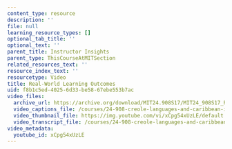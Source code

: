 ```yaml
---
content_type: resource
description: ''
file: null
learning_resource_types: []
optional_tab_title: ''
optional_text: ''
parent_title: Instructor Insights
parent_type: ThisCourseAtMITSection
related_resources_text: ''
resource_index_text: ''
resourcetype: Video
title: Real-World Learning Outcomes
uid: f8b1c5ed-4025-6d33-be58-67ebe553b7ac
video_files:
  archive_url: https://archive.org/download/MIT24.908S17/MIT24_908S17_Real-World_English_300k.mp4
  video_captions_file: /courses/24-908-creole-languages-and-caribbean-identities-spring-2017/2a9d0fdf35bb5925b88d45bcba6852ac_xCpg54xUzLE.vtt
  video_thumbnail_file: https://img.youtube.com/vi/xCpg54xUzLE/default.jpg
  video_transcript_file: /courses/24-908-creole-languages-and-caribbean-identities-spring-2017/260d4002c89742295d2ba2bcb93f484f_xCpg54xUzLE.pdf
video_metadata:
  youtube_id: xCpg54xUzLE
---
```

